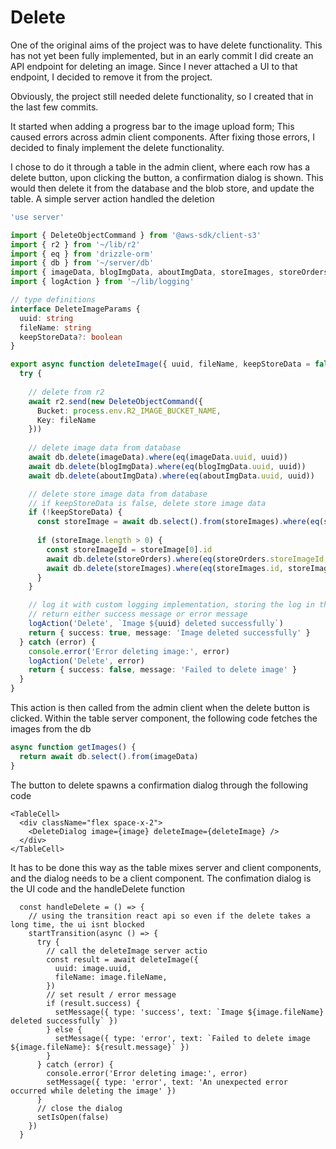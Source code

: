 # Delete

One of the original aims of the project was to have delete functionality.
This has not yet been fully implemented, but in an early commit I did create an API endpoint for deleting an image.
Since I never attached a UI to that endpoint, I decided to remove it from the project.

Obviously, the project still needed delete functionality, so I created that in the last few commits.

It started when adding a progress bar to the image upload form; This caused errors across admin client components.
After fixing those errors, I decided to finaly implement the delete functionality.

I chose to do it through a table in the admin client, where each row has a delete button, upon clicking the button, a confirmation dialog is shown.
This would then delete it from the database and the blob store, and update the table.
A simple server action handled the deletion

```ts
'use server'

import { DeleteObjectCommand } from '@aws-sdk/client-s3'
import { r2 } from '~/lib/r2'
import { eq } from 'drizzle-orm'
import { db } from '~/server/db'
import { imageData, blogImgData, aboutImgData, storeImages, storeOrders } from '~/server/db/schema'
import { logAction } from '~/lib/logging'

// type definitions
interface DeleteImageParams {
  uuid: string
  fileName: string
  keepStoreData?: boolean
}

export async function deleteImage({ uuid, fileName, keepStoreData = false }: DeleteImageParams) {
  try {
    
    // delete from r2
    await r2.send(new DeleteObjectCommand({
      Bucket: process.env.R2_IMAGE_BUCKET_NAME,
      Key: fileName
    }))
    
    // delete image data from database
    await db.delete(imageData).where(eq(imageData.uuid, uuid))
    await db.delete(blogImgData).where(eq(blogImgData.uuid, uuid))
    await db.delete(aboutImgData).where(eq(aboutImgData.uuid, uuid))

    // delete store image data from database
    // if keepStoreData is false, delete store image data
    if (!keepStoreData) {
      const storeImage = await db.select().from(storeImages).where(eq(storeImages.imageUuid, uuid)).limit(1)
      
      if (storeImage.length > 0) {
        const storeImageId = storeImage[0].id
        await db.delete(storeOrders).where(eq(storeOrders.storeImageId, storeImageId))
        await db.delete(storeImages).where(eq(storeImages.id, storeImageId))
      }
    }

    // log it with custom logging implementation, storing the log in the db
    // return either success message or error message
    logAction('Delete', `Image ${uuid} deleted successfully`)
    return { success: true, message: 'Image deleted successfully' }
  } catch (error) {
    console.error('Error deleting image:', error)
    logAction('Delete', error)
    return { success: false, message: 'Failed to delete image' }
  }
}
```

This action is then called from the admin client when the delete button is clicked.
Within the table server component, the following code fetches the images from the db

```ts
async function getImages() {
  return await db.select().from(imageData)
}
```

The button to delete spawns a confirmation dialog through the following code

```tsx
<TableCell>
  <div className="flex space-x-2">
    <DeleteDialog image={image} deleteImage={deleteImage} />
  </div>
</TableCell>
```

It has to be done this way as the table mixes server and client components, and the dialog needs to be a client component.
The confimation dialog is the UI code and the handleDelete function

```tsx
  const handleDelete = () => {
    // using the transition react api so even if the delete takes a long time, the ui isnt blocked
    startTransition(async () => {
      try {
        // call the deleteImage server actio 
        const result = await deleteImage({
          uuid: image.uuid,
          fileName: image.fileName,
        })
        // set result / error message
        if (result.success) {
          setMessage({ type: 'success', text: `Image ${image.fileName} deleted successfully` })
        } else {
          setMessage({ type: 'error', text: `Failed to delete image ${image.fileName}: ${result.message}` })
        }
      } catch (error) {
        console.error('Error deleting image:', error)
        setMessage({ type: 'error', text: 'An unexpected error occurred while deleting the image' })
      }
      // close the dialog
      setIsOpen(false)
    })
  }
```

